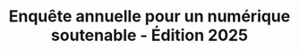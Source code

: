 ---
title: "Enquête annuelle pour un numérique soutenable - Édition 2025"
publication_date: 2025-04-17
authors:
  - title: No author mentionned
    organization: arcep/_index
categories:
  - sustainable/_index
tags:
  - environmental impact
  - digital sustainability
  - digital carbon footprint
  - sustainable practices
  - digital transformation
resource_type: report
summary: |
  L'enquête annuelle "Pour un numérique soutenable" de l'Arcep analyse les enjeux environnementaux liés à la transformation numérique en France.
  
  Cette édition 2025 présente des données actualisées sur l'impact environnemental des infrastructures numériques, des terminaux et des usages, ainsi que les initiatives du secteur pour réduire son empreinte écologique.
source_url: https://www.arcep.fr/actualites/actualites-et-communiques/detail/n/environnement-mar2025.html
source_document: https://www.arcep.fr/fileadmin/user_upload/observatoire/enquete-pns/edition-2025/enquete-annuelle-pour-un-numerique-soutenable_edition2025.pdf
source_organizations:
  - arcep/_index
language: fr
---